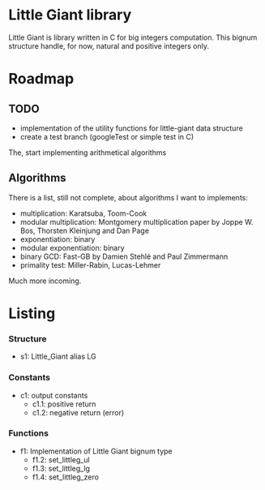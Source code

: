 # Little Giant library


Little Giant is library written in C for big integers computation.
This bignum structure handle, for now, natural and positive integers only.


# Roadmap

## TODO 

- implementation of the utility functions for little-giant data structure
- create a test branch (googleTest or simple test in C)

The, start implementing arithmetical algorithms  

## Algorithms
There is a list, still not complete, about algorithms I want to implements:

- multiplication: Karatsuba, Toom-Cook
- modular multiplication: Montgomery multiplication paper by Joppe W. Bos, Thorsten Kleinjung and Dan Page
- exponentiation: binary
- modular exponentiation: binary
- binary GCD: Fast-GB by Damien Stehlé and Paul Zimmermann
- primality test: Miller-Rabin, Lucas-Lehmer

Much more incoming.


# Listing

### Structure
- s1: Little_Giant alias LG

### Constants
- c1: output constants
    - c1.1: positive return
    - c1.2: negative return (error)

### Functions

- f1: Implementation of Little Giant bignum type
    - f1.2: set_littleg_ul
    - f1.3: set_littleg_lg
    - f1.4: set_littleg_zero